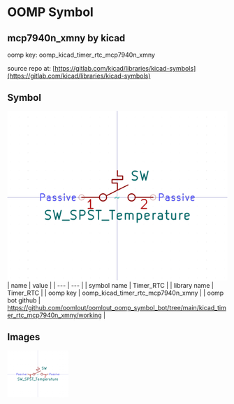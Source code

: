 # OOMP Symbol  
## mcp7940n_xmny  by kicad  
  
oomp key: oomp_kicad_timer_rtc_mcp7940n_xmny  
  
source repo at: [https://gitlab.com/kicad/libraries/kicad-symbols](https://gitlab.com/kicad/libraries/kicad-symbols)  
## Symbol  
  
[![working.png](working_600.png)](working.png)  
| name | value | 
| --- | --- | 
| symbol name | Timer_RTC | 
| library name | Timer_RTC | 
| oomp key | oomp_kicad_timer_rtc_mcp7940n_xmny | 
| oomp bot github | https://github.com/oomlout/oomlout_oomp_symbol_bot/tree/main/kicad_timer_rtc_mcp7940n_xmny/working | 
## Images  
  
[![working.png](working_140.png)](working.png)  
